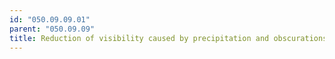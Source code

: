 ```yaml
---
id: "050.09.09.01"
parent: "050.09.09"
title: Reduction of visibility caused by precipitation and obscurations
---
```

